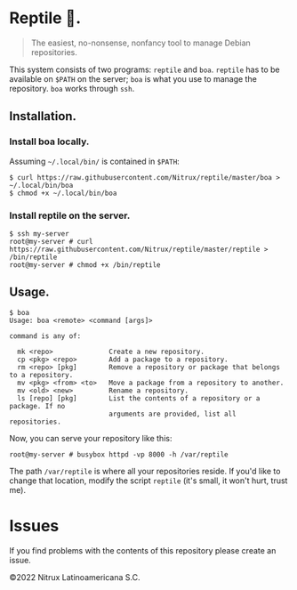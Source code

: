 # Reptile 🦕.

> The easiest, no-nonsense, nonfancy tool to manage Debian repositories.

This system consists of two programs: `reptile` and `boa`. `reptile` has to
be available on `$PATH` on the server; `boa` is what you use to manage the
repository. `boa` works through `ssh`.

## Installation.

### Install boa locally.

Assuming `~/.local/bin/` is contained in `$PATH`:
```
$ curl https://raw.githubusercontent.com/Nitrux/reptile/master/boa > ~/.local/bin/boa
$ chmod +x ~/.local/bin/boa
```

### Install reptile on the server.
```
$ ssh my-server
root@my-server # curl https://raw.githubusercontent.com/Nitrux/reptile/master/reptile > /bin/reptile
root@my-server # chmod +x /bin/reptile
```

## Usage.

```
$ boa
Usage: boa <remote> <command [args]>

command is any of:

  mk <repo>              Create a new repository.
  cp <pkg> <repo>        Add a package to a repository.
  rm <repo> [pkg]        Remove a repository or package that belongs to a repository.
  mv <pkg> <from> <to>   Move a package from a repository to another.
  mv <old> <new>         Rename a repository.
  ls [repo] [pkg]        List the contents of a repository or a package. If no
                         arguments are provided, list all repositories.
```

Now, you can serve your repository like this:

```
root@my-server # busybox httpd -vp 8000 -h /var/reptile
```

The path `/var/reptile` is where all your repositories reside. If you'd like
to change that location, modify the script `reptile` (it's small, it won't hurt,
trust me).

# Issues
If you find problems with the contents of this repository please create an issue.

©2022 Nitrux Latinoamericana S.C.
